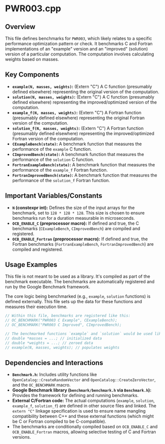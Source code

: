# PWR003.cpp

## Overview

This file defines benchmarks for `PWR003`, which likely relates to a specific performance optimization pattern or check. It benchmarks C and Fortran implementations of an "example" version and an "improved" (solution) version of a particular computation. The computation involves calculating weights based on masses.

## Key Components

*   **`example(N, masses, weights)`:** (Extern "C") A C function (presumably defined elsewhere) representing the original version of the computation.
*   **`solution(N, masses, weights)`:** (Extern "C") A C function (presumably defined elsewhere) representing the improved/optimized version of the computation.
*   **`example_f(N, masses, weights)`:** (Extern "C") A Fortran function (presumably defined elsewhere) representing the original Fortran version of the computation.
*   **`solution_f(N, masses, weights)`:** (Extern "C") A Fortran function (presumably defined elsewhere) representing the improved/optimized Fortran version of the computation.
*   **`CExampleBench(state)`:** A benchmark function that measures the performance of the `example` C function.
*   **`CImprovedBench(state)`:** A benchmark function that measures the performance of the `solution` C function.
*   **`FortranExampleBench(state)`:** A benchmark function that measures the performance of the `example_f` Fortran function.
*   **`FortranImprovedBench(state)`:** A benchmark function that measures the performance of the `solution_f` Fortran function.

## Important Variables/Constants

*   **`N` (constexpr int):** Defines the size of the input arrays for the benchmark, set to `128 * 128 * 128`. This size is chosen to ensure benchmarks run for a duration measurable in microseconds.
*   **`OCB_ENABLE_C` (preprocessor macro):** If defined and true, the C benchmarks (`CExampleBench`, `CImprovedBench`) are compiled and registered.
*   **`OCB_ENABLE_Fortran` (preprocessor macro):** If defined and true, the Fortran benchmarks (`FortranExampleBench`, `FortranImprovedBench`) are compiled and registered.

## Usage Examples

This file is not meant to be used as a library. It's compiled as part of the benchmark executable. The benchmarks are automatically registered and run by the Google Benchmark framework.

The core logic being benchmarked (e.g., `example`, `solution` functions) is defined externally. This file sets up the data for these functions and measures their execution time.

```cpp
// Within this file, benchmarks are registered like this:
// OC_BENCHMARK("PWR003 C Example", CExampleBench);
// OC_BENCHMARK("PWR003 C Improved", CImprovedBench);

// The benchmarked functions `example` and `solution` would be used like:
// double *masses = ...; // initialized data
// double *weights = ...; // zeroed data
// example(N, masses, weights); // populates weights
```

## Dependencies and Interactions

*   **`Benchmark.h`:** Includes utility functions like `OpenCatalog::CreateRandomVector` and `OpenCatalog::CreateZeroVector`, and the `OC_BENCHMARK` macro.
*   **Google Benchmark library (`benchmark/benchmark.h` via `Benchmark.h`):** Provides the framework for defining and running benchmarks.
*   **External C/Fortran code:** The actual computations (`example`, `solution`, `example_f`, `solution_f`) are defined in other source files and linked. The `extern "C"` linkage specification is used to ensure name mangling compatibility between C++ and these external functions (which might be C or Fortran compiled to be C-compatible).
*   The benchmarks are conditionally compiled based on `OCB_ENABLE_C` and `OCB_ENABLE_Fortran` macros, allowing selective testing of C and Fortran versions.
```
